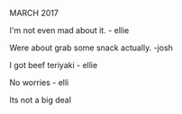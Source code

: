 MARCH 2017

I'm not even mad about it. - ellie

Were about grab some snack actually. -josh

I got beef teriyaki - ellie

No worries - elli

Its not a big deal
